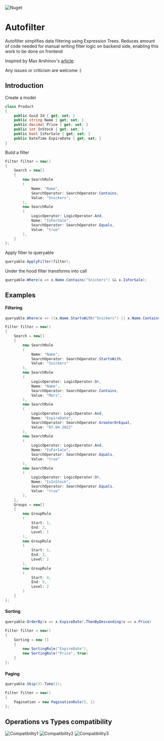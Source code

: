 ![Nuget](https://img.shields.io/nuget/v/ART4S.Autofilter?label=net%20standard)
# Autofilter

Autofilter simplifies data filtering using Expression Trees. 
Reduces amount of code needed for manual writing filter logic on backend side, enabling this work to be done on frontend

Inspired by Max Arshinov's [article](https://habr.com/ru/company/jugru/blog/423891/).

Any issues or criticism are welcome :)

## Introduction

Create a model

```c#
class Product
{
    public Guid Id { get; set; }
    public string Name { get; set; }
    public decimal Price { get; set; }
    public int InStock { get; set; }
    public bool IsForSale { get; set; }
    public DateTime ExpireDate { get; set; }
}
```

Build a filter

```c#
Filter filter = new()
{
    Search = new[]
    {
        new SearchRule
        (
            Name: "Name",
            SearchOperator: SearchOperator.Contains,
            Value: "Snickers",
        ),
        new SearchRule
        (
            LogicOperator: LogicOperator.And,
            Name: "IsForSale",
            SearchOperator: SearchOperator.Equals,
            Value: "true"
        ),
    }
};
```

Apply filter to queryable

```c#
queryable.ApplyFilter(filter);
```

Under the hood filter transforms into call
```c#
queryable.Where(x => x.Name.Contains("Snickers") && x.IsForSale);
```

## Examples

#### Filtering
```c#
queryable.Where(x => ((x.Name.StartsWith("Snickers") || x.Name.Contains("Mars")) && x.ExpireDate >= "07.04.2022") && (x.IsForSale || x.IsInStock))
```
```c#
Filter filter = new()
{
    Search = new[]
    {
        new SearchRule
        (
            Name: "Name",
            SearchOperator: SearchOperator.StartsWith,
            Value: "Snickers"
        ),
        new SearchRule
        (
            LogicOperator: LogicOperator.Or,
            Name: "Name",
            SearchOperator: SearchOperator.Contains,
            Value: "Mars",
        ),
        new SearchRule
        (
            LogicOperator: LogicOperator.And,
            Name: "ExpireDate",
            SearchOperator: SearchOperator.GreaterOrEqual,
            Value: "07.04.2022"
        ),
        new SearchRule
        (
            LogicOperator: LogicOperator.And,
            Name: "IsForSale",
            SearchOperator: SearchOperator.Equals,
            Value: "true"
        ),
        new SearchRule
        (
            LogicOperator: LogicOperator.Or,
            Name: "IsInStock",
            SearchOperator: SearchOperator.Equals,
            Value: "true"
        ),
    },
    Groups = new[]
    {
        new GroupRule
        (
            Start: 1,
            End: 2,
            Level: 1
        ),
        new GroupRule
        (
            Start: 1,
            End: 3,
            Level: 2
        ),
        new GroupRule
        (
            Start: 4,
            End: 5,
            Level: 2
        )
    }
};
```

#### Sorting

```c#
queryable.OrderBy(x => x.ExpireDate).ThenByDescending(x => x.Price)
```
```c#
Filter filter = new()
{
    Sorting = new []
    {
        new SortingRule("ExpireDate"),
        new SortingRule("Price", true)
    }
};
```

#### Paging

```c#
queryable.Skip(5).Take(1);
```

```c#
Filter filter = new()
{
    Pagination = new PaginationRule(5, 1)
};
```

## Operations vs Types compatibility

![Compatibility1](https://user-images.githubusercontent.com/24371700/162436461-09717eaa-23d4-4693-af71-eed40aab02ee.png) 
![Compatibility2](https://user-images.githubusercontent.com/24371700/162436470-3e3db5e0-ab62-4add-bdb1-91664017a4e6.png)
![Compatibility3](https://user-images.githubusercontent.com/24371700/162436496-2d995028-8e68-48f1-8c67-5698792a5527.png)
